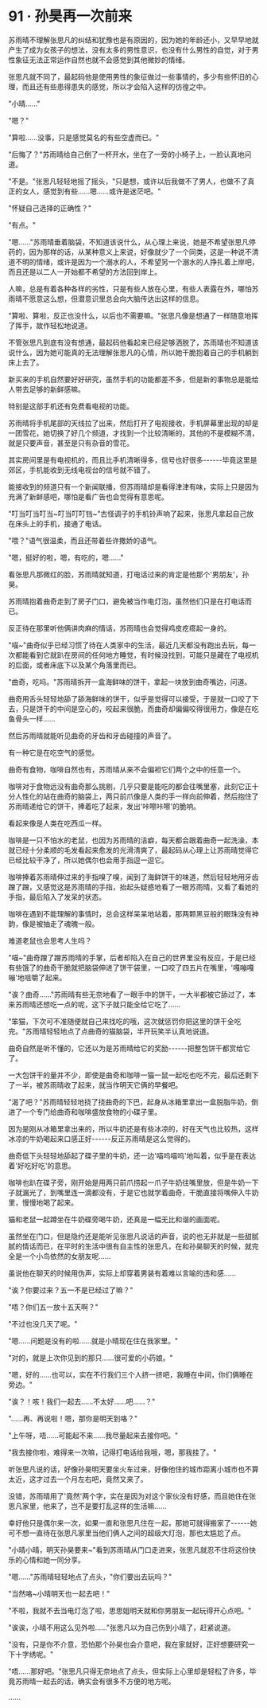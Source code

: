 <link rel="stylesheet" href="../styles/text.css" />
<h1>91 · 孙昊再一次前来</h1>

苏雨晴不理解张思凡的纠结和犹豫也是有原因的，因为她的年龄还小，又早早地就产生了成为女孩子的想法，没有太多的男性意识，也没有什么男性的自觉，对于男性象征无法正常运作自然也就不会感觉到其他微妙的情绪。

张思凡就不同了，最起码他是使用男性的象征做过一些事情的，多少有些怀旧的心理，而且还有些患得患失的感觉，所以才会陷入这样的彷徨之中。

"小晴......"

"嗯？"

"算啦......没事，只是感觉莫名的有些空虚而已。"

"后悔了？"苏雨晴给自己倒了一杯开水，坐在了一旁的小椅子上，一脸认真地问道。

"不是。"张思凡轻轻地摇了摇头，"只是想，或许以后我做不了男人，也做不了真正的女人，感觉到有些......嗯......或许是迷茫吧。"

"怀疑自己选择的正确性？"

"有点。"

"嗯......"苏雨晴垂着脑袋，不知道该说什么，从心理上来说，她是不希望张思凡停药的，因为那样的话，从某种意义上来说，好像就少了一个同类，这是一种说不清道不明的情绪，或许是因为一个溺水的人，不希望另一个溺水的人挣扎着上岸吧，而且还是以二人一开始都不希望的方法回到岸上。

人嘛，总是有着各种各样的劣性，只是有些人放在心里，有些人表露在外，哪怕苏雨晴不愿意这么想，但潜意识里总会向大脑传达出这样的信息。

"算啦、算啦，反正也没什么，以后也不需要嘛。"张思凡像是想通了一样随意地挥了挥手，故作轻松地说道。

不管张思凡到底有没有想通，最起码他看起来已经足够洒脱了，苏雨晴也不知道该说什么，因为她可能真的无法理解张思凡的心情，所以她干脆抱着自己的手机躺到床上去了。

新买来的手机自然要好好研究，虽然手机的功能都差不多，但是新的事物总是能给人带去足够的新鲜感嘛。

特别是这部手机还有免费看电视的功能。

苏雨晴将手机尾部的天线拉了出来，然后打开了电视接收，手机屏幕里出现的却是一团雪花，她切换了好几个频道，才找到一个比较清晰的，其他的不是模糊不清，就是只要声音，甚至是只有杂音的雪花。

其实房间里是有电视机的，而且比手机清晰得多，信号也好很多------毕竟这里是郊区，手机能收到无线电视台的信号就不错了。

能接收到的频道只有一个新闻联播，但苏雨晴却是看得津津有味，实际上只是因为充满了新鲜感吧，哪怕是看广告也会觉得有意思呢。

"叮当叮当叮当\~叮当叮叮铛\~"古怪调子的手机铃声响了起来，张思凡拿起自己放在床头上的手机，接通了电话。

"喂？"语气很温柔，而且还带着些许撒娇的语气。

"嗯，挺好的啦，嗯，有吃的，嗯......"

看张思凡那微红的脸，苏雨晴就知道，打电话过来的肯定是他那个'男朋友'，孙昊。

苏雨晴抱着曲奇走到了房子门口，避免被当作电灯泡，虽然他们只是在打电话而已。

反正待在那里听他俩讲肉麻的情话，苏雨晴也会觉得鸡皮疙瘩起一身的。

"喵\~"曲奇似乎已经习惯了待在人类家中的生活，最近几天都没有跑出去玩，每一次都能看到它就趴在房间的任何地方睡觉，有时候没找到，可能只是藏在了电视机的后面，或者床底下以及某个角落里而已。

"曲奇，吃吗。"苏雨晴拆开一盒海鲜味的饼干，拿起一块放到曲奇嘴边，问道。

曲奇用舌头轻轻地舔了舔海鲜味的饼干，似乎是觉得可以接受，于是就一口咬了下去，只是饼干的中间是空心的，咬起来很脆，而曲奇却偏偏咬得很用力，像是在吃鱼骨头一样......

然后苏雨晴就能听见曲奇的牙齿和牙齿碰撞的声音了。

有一种它是在吃空气的感觉。

曲奇有食物，咖啡自然也有，苏雨晴从来不会偏袒它们两个之中的任意一个。

咖啡对于食物远没有曲奇那么挑剔，几乎只要是能吃的都会往嘴里塞，此刻它正十分人性化的站在曲奇的脑袋上，两只前爪像是人类的手一样向前伸着，然后抱住了苏雨晴递给它的饼干，捧着吃了起来，发出'咔嚓咔嚓'的脆响。

看起来像是人类在吃西瓜一样。

咖啡是一只不怕水的老鼠，也因为苏雨晴的洁癖，每天都会跟着曲奇一起洗澡，本就已经十分柔顺的毛发看起来愈发的光滑清爽了，最起码从心理上让苏雨晴觉得它已经比较干净了，所以她偶尔也会用手指逗一逗它。

咖啡捧着苏雨晴伸过来的手指嗅了嗅，闻到了海鲜饼干的味道，然后轻轻地用牙齿蹭了蹭，又感觉这是苏雨晴的手指，抬起头疑惑地看了一眼苏雨晴，又看了看她的手指，最后陷入了发呆的状态。

咖啡在遇到不能理解的事情时，总会这样呆呆地站着，那两颗黑豆般的眼珠没有神韵，像是被抽走了魂魄一般。

难道老鼠也会思考人生吗？

"喵\~"曲奇蹭了蹭苏雨晴的手掌，后者却陷入在自己的世界里没有反应，于是已经有些饿了的曲奇干脆就把脑袋伸进了饼干袋里，一口咬了四五片在嘴里，'嘎嘣嘎嘣'地咀嚼了起来。

"诶？曲奇......"苏雨晴有些无奈地看了一眼手中的饼干，一大半都被它舔过了，本来苏雨晴还想吃一点的呢，这下子就只能全给它吃了......

"笨猫，下次可不准随便就自己来找吃的哦，这次就惩罚你把这里的饼干全吃完。"苏雨晴轻轻地点了点曲奇的猫脑袋，半开玩笑半认真地说道。

曲奇自然是听不懂的，它还以为是苏雨晴给它的奖励------把整包饼干都赏给它了。

一大包饼干的量并不少，即使是曲奇和咖啡一猫一鼠一起吃也吃不完，最后还剩下了一半，被苏雨晴收了起来，就当作明天它俩的早餐吧。

"渴了吧？"苏雨晴轻轻地挠了挠曲奇的下巴，起身从冰箱里拿出一盒脱脂牛奶，倒进了一个专门给曲奇和咖啡盛放食物的小碟子里。

因为是刚从冰箱里拿出来的，所以牛奶还是有些冰凉的，好在天气也比较热，这样冰凉的牛奶喝起来口感正好------反正苏雨晴是这么觉得的。

曲奇低下头轻轻地舔起了碟子里的牛奶，还一边'喵呜喵呜'地叫着，似乎是在表达着'好吃好吃'的意思。

咖啡也趴在碟子旁，刚开始是用两只前爪捞起一爪子牛奶往嘴里放，但是牛奶一下子就漏光了，到嘴里连一滴都没有，于是它也就学着曲奇，干脆直接将嘴伸入牛奶里，慢慢地喝了起来。

猫和老鼠一起蹲坐在牛奶碟旁喝牛奶，还真是一幅无比和谐的画面呢。

虽然坐在门口，但是隐约还是能听见张思凡说话的声音，说的也无非就是一些甜腻腻的情话而已，在平时的生活中很有自主性的张思凡，在和孙昊聊天的时候，就完全是一个小鸟依然的女朋友呢......

虽说他在聊天的时候用伪声，实际上却穿着男装有着难以言喻的违和感......

"诶？你要过来？五一不是已经过了嘛？"

"唔？你们五一放十五天啊？"

"不过也没几天了呢。"

"嗯......问题是没有的啦......就是小晴现在住在我家里。"

"对的，就是上次你见到的那只......很可爱的小药娘。"

"嗯，好的......也可以，实在不行我们三个人挤一挤吧，我睡在中间，你们俩睡在旁边。"

"诶？！咳！我们一起去......不太好......吧......？"

"......再、再说啦！嗯，那你是明天到咯？"

"上午呀，唔......可能起不来......我尽量起来去接你吧。"

"我去接你啦，难得来一次嘛，记得打电话给我哦，嗯，那我挂了。"

听张思凡说的话，好像孙昊明天要坐火车过来，好像他住的城市距离小城市也不算太近，这才过去一个月左右吧，竟然又来了。

没错，苏雨晴用了'竟然'两个字，实在是因为对这个家伙没有好感，而且她住在张思凡家里，他来了，岂不是要打乱这样的生活嘛......

幸好他只是偶尔来一次，如果一直和张思凡住在一起，那她可就得搬家了------她可不想一直待在张思凡家里当他们俩人之间的超级大灯泡，那也太尴尬了点。

"小晴小晴，明天孙昊要来\~"看到苏雨晴从门口走进来，张思凡就忍不住将这份快乐的心情和她一同分享。

"嗯......"苏雨晴轻轻地点了点头，"你们要出去玩吗？"

"当然咯\~小晴明天也一起去吧！"

"不啦，我就不去当电灯泡了啦，思思姐明天就和你男朋友一起玩得开心点吧。"

"诶诶，小晴不用这么见外啦......"张思凡以为自己伤到小晴了，赶紧说道。

"没有，只是你不介意，恐怕那个孙昊也会介意吧，我在家就好，正好想要研究一下十字绣呢。"

"唔......那好吧。"张思凡只得无奈地点了点头，但实际上心里却是轻松了许多，毕竟苏雨晴一起去的话，确实会有很多不方便的地方呢。

......
